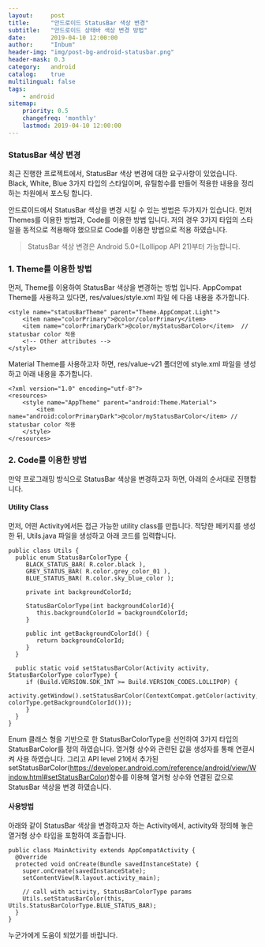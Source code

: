 ```yaml
---
layout:     post
title:      "안드로이드 StatusBar 색상 변경"
subtitle:   "안드로이드 상태바 색상 변경 방법"
date:       2019-04-10 12:00:00
author:     "Inbum"
header-img: "img/post-bg-android-statusbar.png"
header-mask: 0.3
category:   android
catalog:    true
multilingual: false
tags:
    - android
sitemap:
    priority: 0.5
    changefreq: 'monthly'
    lastmod: 2019-04-10 12:00:00
---
```


### StatusBar 색상 변경
최근 진행한 프로젝트에서, StatusBar 색상 변경에 대한 요구사항이 있었습니다. Black, White, Blue 3가지 타입의 스타일이며, 유틸함수를 만들어 적용한 내용을 정리하는 차원에서 포스팅 합니다.

안드로이드에서 StatusBar 색상을 변경 시킬 수 있는 방법은 두가지가 있습니다. 먼저 Themes를 이용한 방법과, Code를 이용한 방법 입니다. 저의 경우 3가지 타입의 스타일을 동적으로 적용해야 했으므로 Code를 이용한 방법으로 적용 하였습니다.

> StatusBar 색상 변경은 Android 5.0+(Lollipop API 21)부터 가능합니다.   

### 1. Theme를 이용한 방법
먼저, Theme를 이용하여 StatusBar 색상을 변경하는 방법 입니다.
AppCompat Theme를 사용하고 있다면, res/values/style.xml 파일 에 다음 내용을 추가합니다.
```
<style name="statusBarTheme" parent="Theme.AppCompat.Light">
    <item name="colorPrimary">@color/colorPrimary</item>
    <item name="colorPrimaryDark">@color/myStatusBarColor</item>  // statusbar color 적용
    <!-- Other attributes -->
</style>
```

Material Theme를 사용하고자 하면, res/value-v21 폴더안에 style.xml 파일을 생성하고 아래 내용을 추가합니다.
```
<?xml version="1.0" encoding="utf-8"?>
<resources>
    <style name="AppTheme" parent="android:Theme.Material">
        <item name="android:colorPrimaryDark">@color/myStatusBarColor</item> // statusbar color 적용
    </style>
</resources>
```

### 2. Code를 이용한 방법
만약 프로그래밍 방식으로 StatusBar 색상을 변경하고자 하면, 아래의 순서대로 진행합니다.
#### Utility Class
먼저, 어떤 Activity에서든 접근 가능한 utility class를 만듭니다. 적당한 페키지를 생성 한 뒤, Utils.java 파일을 생성하고 아래 코드를 입력합니다.
```
public class Utils {
  public enum StatusBarColorType {
     BLACK_STATUS_BAR( R.color.black ),
     GREY_STATUS_BAR( R.color.grey_color_01 ),
     BLUE_STATUS_BAR( R.color.sky_blue_color );

     private int backgroundColorId;

     StatusBarColorType(int backgroundColorId){
        this.backgroundColorId = backgroundColorId;
     }

     public int getBackgroundColorId() {
        return backgroundColorId;
     }
  }

  public static void setStatusBarColor(Activity activity, StatusBarColorType colorType) {
     if (Build.VERSION.SDK_INT >= Build.VERSION_CODES.LOLLIPOP) {
        activity.getWindow().setStatusBarColor(ContextCompat.getColor(activity, colorType.getBackgroundColorId()));
     }
  }
}
```
Enum 클래스 형을 기반으로 한 StatusBarColorType을 선언하여 3가지 타입의 StatusBarColor를 정의 하였습니다. 열거형 상수와 관련된 값을 생성자를 통해 연결시켜 사용 하였습니다.
그리고 API level 21에서 추가된 setStatusBarColor(https://developer.android.com/reference/android/view/Window.html#setStatusBarColor)함수를 이용해 열거형 상수와 연결된 값으로 StatusBar 색상을 변경 하였습니다.

#### 사용방법  
아래와 같이 StatusBar 색상을 변경하고자 하는 Activity에서, activity와 정의해 놓은 열거형 상수 타입을 포함하여 호출합니다.
```
public class MainActivity extends AppCompatActivity {
  @Override
  protected void onCreate(Bundle savedInstanceState) {
    super.onCreate(savedInstanceState);
    setContentView(R.layout.activity_main);

    // call with activity, StatusBarColorType params
    Utils.setStatusBarColor(this, Utils.StatusBarColorType.BLUE_STATUS_BAR);
  }
}
```
누군가에게 도움이 되었기를 바랍니다.
